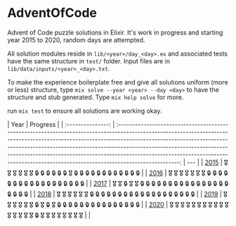 # AdventOfCode

Advent of Code puzzle solutions in Elixir. It's work in progress and starting year 2015 to 2020, random days are attempted.

All solution modules reside in `lib/<year>/day_<day>.ex` and associated tests have the same structure in `test/` folder. Input files are in `lib/data/inputs/<year>_<day>.txt`.

To make the experience boilerplate free and give all solutions uniform (more or less) structure, type `mix solve --year <year> --day <day>` to have the structure and stub generated. Type `mix help solve` for more.

run `mix test` to ensure all solutions are working okay.

|       Year        |                                                                                                                                                                                                            Progress                                                                                                                                                                                                            |
| :---------------: | :----------------------------------------------------------------------------------------------------------------------------------------------------------------------------------------------------------------------------------------------------------------------------------------------------------------------------------------------------------------------------------------------------------------------------: | --- |
| [2015](/lib/2015) |                                                                                      :medal_military: :medal_military: :medal_military: :medal_military: :medal_military: :medal_military: :lock: :lock: :lock: :lock: :lock: :lock: :medal_military: :lock: :lock: :lock: :lock: :lock: :lock: :lock: :lock: :lock: :lock: :lock: :lock:                                                                                      |
| [2016](/lib/2016) |                                                                                      :medal_military: :medal_military: :medal_military: :medal_military: :medal_military: :medal_military: :medal_military: :lock: :lock: :lock: :lock: :lock: :lock: :lock: :lock: :lock: :lock: :lock: :lock: :lock: :lock: :lock: :lock: :lock: :lock:                                                                                      |
| [2017](/lib/2017) |                                                                                                     :medal_military: :medal_military: :lock: :medal_military: :medal_military: :lock: :lock: :lock: :lock: :lock: :lock: :lock: :lock: :lock: :lock: :lock: :lock: :lock: :lock: :lock: :lock: :lock: :lock: :lock: :lock:                                                                                                     |
| [2018](/lib/2018) |                                                                                           :medal_military: :medal_military: :medal_military: :medal_military: :medal_military: :medal_military: :lock: :lock: :lock: :lock: :lock: :lock: :lock: :lock: :lock: :lock: :lock: :lock: :lock: :lock: :lock: :lock: :lock: :lock: :lock:                                                                                           |
| [2019](/lib/2019) |                                                                                 :medal_military: :medal_military: :medal_military: :medal_military: :medal_military: :medal_military: :lock: :medal_military: :lock: :medal_military: :lock: :lock: :lock: :lock: :lock: :lock: :lock: :lock: :lock: :lock: :lock: :lock: :lock: :lock: :lock:                                                                                 |
| [2020](/lib/2020) | :medal_military: :medal_military: :medal_military: :medal_military: :medal_military: :medal_military: :medal_military: :medal_military: :medal_military: :medal_military: :medal_military: :medal_military: :medal_military: :medal_military: :medal_military: :medal_military: :lock: :medal_military: :medal_military: :medal_military: :medal_military: :medal_military: :medal_military: :medal_military: :medal_military: |     |
